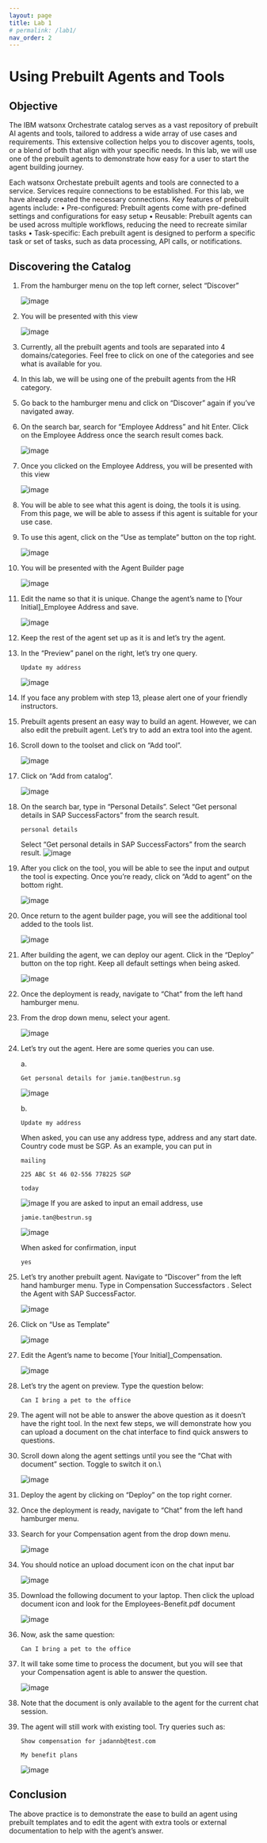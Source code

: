 ```yaml
---
layout: page
title: Lab 1
# permalink: /lab1/
nav_order: 2
---
```

# Using Prebuilt Agents and Tools
## Objective

The IBM watsonx Orchestrate catalog serves as a vast repository of prebuilt AI agents and tools, tailored to address a wide array of use cases and requirements. This extensive collection helps you to discover agents, tools, or a blend of both that align with your specific needs. In this lab, we will use one of the prebuilt agents to demonstrate how easy for a user to start the agent building journey.

Each watsonx Orchestate prebuilt agents and tools are connected to a service. Services require connections to be established. For this lab, we have already created the necessary connections.
Key features of prebuilt agents include:
•	Pre-configured: Prebuilt agents come with pre-defined settings and configurations for easy setup
•	Reusable: Prebuilt agents can be used across multiple workflows, reducing the need to recreate similar tasks
•	Task-specific: Each prebuilt agent is designed to perform a specific task or set of tasks, such as data processing, API calls, or notifications.
## Discovering the Catalog

1.	From the hamburger menu on the top left corner, select “Discover”

    ![image](./imgs/lab-1/step-1.png)
2.	You will be presented with this view

    ![image](./imgs/lab-1/step-2.png)
3.	Currently, all the prebuilt agents and tools are separated into 4 domains/categories. Feel free to click on one of the categories and see what is available for you. 
4.	In this lab, we will be using one of the prebuilt agents from the HR category.
5.	Go back to the hamburger menu and click on “Discover” again if you’ve navigated away. 
6.	On the search bar, search for “Employee Address” and hit Enter. Click on the Employee Address once the search result comes back.

    ![image](./imgs/lab-1/step-6.png)
7.	Once you clicked on the Employee Address, you will be presented with this view

    ![image](./imgs/lab-1/step-7.png)
8.	You will be able to see what this agent is doing, the tools it is using. From this page, we will be able to assess if this agent is suitable for your use case.
9.	To use this agent, click on the “Use as template” button on the top right.

    ![image](./imgs/lab-1/step-9.png)
10.	 You will be presented with the Agent Builder page
 
     ![image](./imgs/lab-1/step-10.png)

11.	 Edit the name so that it is unique. Change the agent’s name to [Your Initial]_Employee Address and save.

     ![image](./imgs/lab-1/step-11.png)

12.	 Keep the rest of the agent set up as it is and let’s try the agent.
13.	In the “Preview” panel on the right, let’s try one query.
    ```
    Update my address
    ```

     ![image](./imgs/lab-1/step-13.png)

14.	 If you face any problem with step 13, please alert one of your friendly instructors.
15.	Prebuilt agents present an easy way to build an agent. However, we can also edit the prebuilt agent. Let’s try to add an extra tool into the agent. 
16.	Scroll down to the toolset and click on “Add tool”.

     ![image](./imgs/lab-1/step-16.png)

17.	Click on “Add from catalog”.

     ![image](./imgs/lab-1/step-17.png)

18.	On the search bar, type in “Personal Details”. Select “Get personal details in SAP SuccessFactors” from the search result.
    ```
    personal details
    ```
    Select “Get personal details in SAP SuccessFactors” from the search result.
    ![image](./imgs/lab-1/step-18.png)

19.	 After you click on the tool, you will be able to see the input and output the tool is expecting. Once you’re ready, click on “Add to agent” on the bottom right.

     ![image](./imgs/lab-1/step-19.png)

20.	Once return to the agent builder page, you will see the additional tool added to the tools list.

     ![image](./imgs/lab-1/step-20.png)

21.	After building the agent, we can deploy our agent. Click in the “Deploy” button on the top right. Keep all default settings when being asked.

     ![image](./imgs/lab-1/step-21.png)

22.	 Once the deployment is ready, navigate to “Chat” from the left hand hamburger menu.
23.	From the drop down menu, select your agent.

     ![image](./imgs/lab-1/step-23.png)

24.	Let’s try out the agent. Here are some queries you can use.
    
    a.	
    ```
    Get personal details for jamie.tan@bestrun.sg
    ```
     ![image](./imgs/lab-1/step-24a.png)

    b.
    ```
    Update my address
    ```
    

    When asked, you can use any address type, address and any start date. 
    Country code must be SGP. As an example, you can put in
   	```
    mailing
    ```
    ```
    225 ABC St 46 02-556 778225 SGP
    ```
    ```
    today
    ```
   	![image](./imgs/lab-1/step-24b.png)
    If you are asked to input an email address, use 
    ```
    jamie.tan@bestrun.sg
    ```     
     ![image](./imgs/lab-1/step-24-b-2.png)

    When asked for confirmation, input
   	```
    yes
    ```
26.	Let’s try another prebuilt agent. Navigate to “Discover” from the left hand hamburger menu. Type in Compensation Successfactors .
    Select the Agent with SAP SuccessFactor.
    
     ![image](./imgs/lab-1/step-25.png)

27.	Click on “Use as Template”

     ![image](./imgs/lab-1/step-26.png)


28.	Edit the Agent’s name to become [Your Initial]_Compensation.

     ![image](./imgs/lab-1/step-27.png)
 
29.	Let’s try the agent on preview. Type the question below:
    ```
    Can I bring a pet to the office
    ```
30.	The agent will not be able to answer the above question as it doesn’t have the right tool. In the next few steps, we will demonstrate how you can upload a document on the chat interface to find quick answers to questions.
31.	Scroll down along the agent settings until you see the “Chat with document” section. Toggle to switch it on.\

     ![image](./imgs/lab-1/step-30.png)

32.	Deploy the agent by clicking on “Deploy” on the top right corner.
33.	Once the deployment is ready, navigate to “Chat” from the left hand hamburger menu.
34.	Search for your Compensation agent from the drop down menu.

     ![image](./imgs/lab-1/step-33.png)

35.	You should notice an upload document icon on the chat input bar

     ![image](./imgs/lab-1/step-34.png)

36.	Download the following document to your laptop. Then click the upload document icon and look for the Employees-Benefit.pdf document

     ![image](./imgs/lab-1/step-35.png)

37.	Now, ask the same question:
    ```
    Can I bring a pet to the office
    ```
38.	It will take some time to process the document, but you will see that your Compensation agent is able to answer the question.

     ![image](./imgs/lab-1/step-37.png)

39.	Note that the document is only available to the agent for the current chat session.
40.	The agent will still work with existing tool. Try queries such as:
    ```
    Show compensation for jadannb@test.com
    ```
    ```
    My benefit plans
    ```
     ![image](./imgs/lab-1/step-39.png)
 

## **Conclusion**

The above practice is to demonstrate the ease to build an agent using prebuilt templates and to edit the agent with extra tools or external documentation to help with the agent’s answer.

